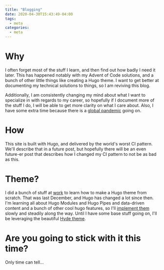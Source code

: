 ```yaml
---
title: "Blogging"
date: 2020-04-30T15:43:49-04:00
tags:
  - meta
categories:
  - meta
---
```


# Why
I often forget most of the stuff I learn, and then find out how badly I need it later. This has happened notably with my Advent of Code solutions, and a bunch of other little things like creating a Hugo theme. I want to get better at documenting my technical solutions to things, so I am reviving this blog.

Additionally, I am consistently changing my mind about what I want to specialize in with regards to my career, so hopefully if I document more of the stuff I do, I will be able to get more clarity on what I care about. Also, I have some extra time because there is a [global pandemic](https://en.wikipedia.org/wiki/Coronavirus_disease_2019) going on.

# How
This site is built with Hugo, and delivered by the world's worst CI pattern. We'll describe that in a future post, but hopefully there will be an even future-er post that describes how I changed my CI pattern to not be as bad as this.

# Theme?
I did a bunch of stuff at [work](https://chase.com) to learn how to make a Hugo theme from scratch. That was last December, and Hugo has changed a lot since then. I'm learning all about Hugo Modules and Hugo Pipes and data-driven content and a bunch of other cool hugo features, so I'll [implement them](https://github.com/khayyamsaleem/ham-hugo) slowly and steadily along the way. Until I have some base stuff going on, I'll be leveraging the beautiful [Hyde theme](https://github.com/spf13/hyde).

# Are you going to stick with it this time?
Only time can tell...
